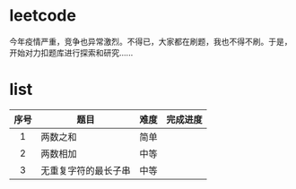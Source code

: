 # leetcode
今年疫情严重，竞争也异常激烈。不得已，大家都在刷题，我也不得不刷。于是，开始对力扣题库进行探索和研究......

# list
序号 | 题目 | 难度 | 完成进度
:-:|-|-|-
1 | 两数之和 | 简单 |
2 | 两数相加 | 中等 |
3 | 无重复字符的最长子串 | 中等 |
